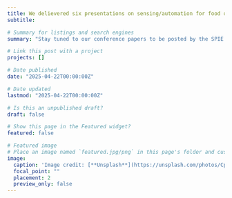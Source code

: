 ```yaml
---
title: We delievered six presentations on sensing/automation for food qualilty & specialty crop production on the <a href="https://spie.org/conferences-and-exhibitions/defense-and-commercial-sensing" target="_blank" rel="noopener">2025 SPIE Defense + Commerical Sensing Conference</a>. 
subtitle: 

# Summary for listings and search engines
summary: "Stay tuned to our conference papers to be posted by the SPIE soon."

# Link this post with a project
projects: []

# Date published
date: "2025-04-22T00:00:00Z"

# Date updated
lastmod: "2025-04-22T00:00:00Z"

# Is this an unpublished draft?
draft: false

# Show this page in the Featured widget?
featured: false

# Featured image
# Place an image named `featured.jpg/png` in this page's folder and customize its options here.
image:
  caption: 'Image credit: [**Unsplash**](https://unsplash.com/photos/CpkOjOcXdUY)'
  focal_point: ""
  placement: 2
  preview_only: false
---
```

